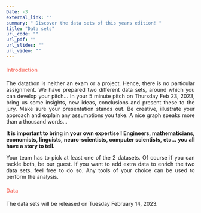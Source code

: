 ```yaml
---
Date: -3
external_link: ""
summary: " Discover the data sets of this years edition! "
title: "Data sets"
url_code: ""
url_pdf: ""
url_slides: ""
url_video: ""
---
```


<h4 style="color: #F88379">Introduction </h4>	


<p style='text-align: justify;'>
The datathon is neither an exam or a project. Hence, there is no particular assignment. We have prepared two different data sets, around which you can develop your pitch... In your 5 minute pitch on Thursday Feb 23, 2023, bring us some insights, new ideas, conclusions and present these to the jury. Make sure your presentation stands out. Be creative, illustrate your approach and explain any assumptions you take. A nice graph speaks more than a thousand words…  </p>

<p style='text-align: justify;'> <strong> It is important to bring in your own expertise ! Engineers, mathematicians, economists, linguists, neuro-scientists, computer scientists, etc... you all have a story to tell. </strong> </p>

<p style='text-align: justify;'>  Your team has to pick at least one of the 2 datasets. Of course if you can tackle both, be our guest. If you want to add extra data to enrich the two data sets, feel free to do so. Any tools of your choice can be used to perform the analysis. </p> 

<h4 style="color: #F88379">Data </h4>

The data sets will be released on Tuesday February 14, 2023.

